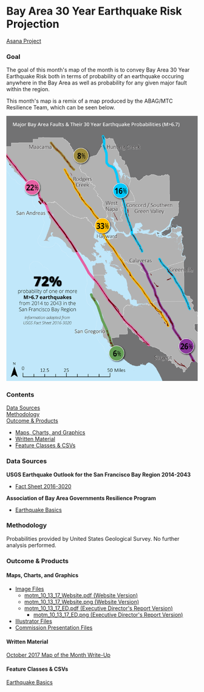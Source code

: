 # Bay Area 30 Year Earthquake Risk Projection  

[Asana Project](https://app.asana.com/0/229355710745434/452233978089474) 

### Goal

The goal of this month's map of the month is to convey Bay Area 30 Year Earthquake Risk both in terms of probability of an earthquake occuring anywhere in the Bay Area as well as probability for any given major fault within the region. 

This month's map is a remix of a map produced by the ABAG/MTC Resilience Team, which can be seen below.  

![Earthquake Fault Probabilities](readme_images/EarthquakeFaultProbabilities_OnePager-01.png)

### Contents 

[Data Sources](#data-sources)  
[Methodology](#methodology)  
[Outcome & Products](#outcome--products)
  - [Maps, Charts, and Graphics](#maps-charts-and-graphics)
  - [Written Material](#written-material)
  - [Feature Classes & CSVs](#feature-classes--csvs)

### Data Sources 

**USGS Earthquake Outlook for the San Francisco Bay Region 2014-2043**
- [Fact Sheet 2016-3020](https://pubs.er.usgs.gov/publication/fs20163020) 

**Association of Bay Area Governments Resilience Program**
- [Earthquake Basics](http://resilience.abag.ca.gov/open-data/) 

### Methodology

Probabilities provided by United States Geological Survey. No further analysis performed. 

### Outcome & Products 

#### Maps, Charts, and Graphics 

- [Image Files](https://mtcdrive.box.com/s/rdko78i1wfd0tzrvf3jn077sqeyx9r4h)
  - [motm_10_13_17_Website.pdf (Website Version)](https://mtcdrive.box.com/s/i9wj04eqh5sb3ziusl0fa4m74a8ua1gw)
  - [motm_10_13_17_Website.png (Website Version)](https://mtcdrive.box.com/s/byl39k4b987wstt3pzfo2hpvtg0k4vsm)
  - [motm_10_13_17_ED.pdf (Executive Director's Report Version)](https://mtcdrive.box.com/s/pqnt14wme8vyygcloladpfm83kagpdb3)
    - [motm_10_13_17_ED.png (Executive Director's Report Version)](https://mtcdrive.box.com/s/jauugfj4vym4xl7gk3jocf35smjxvfei)
- [Illustrator Files](https://mtcdrive.box.com/s/i3f89tmmwdkzjk7q36inxf9kz5pkf51v)
- [Commission Presentation Files](https://mtcdrive.box.com/s/2o83mp5b8yviyywy26m11a1rc29ujsu2) 

#### Written Material 

[October 2017 Map of the Month Write-Up](https://mtcdrive.box.com/s/49g100im5assftrrbomddzzxhkbuntws)

#### Feature Classes & CSVs 

[Earthquake Basics](http://resilience.abag.ca.gov/wp-content/documents/OpenData/Earthquake_Basics.zip)
